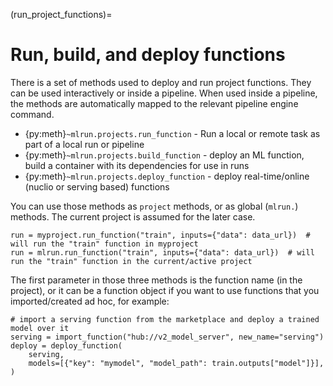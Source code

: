 (run_project_functions)=
# Run, build, and deploy functions

There is a set of methods used to deploy and run project functions. They can be used interactively or inside a pipeline. 
When used inside a pipeline, the methods are automatically mapped to the relevant pipeline engine command.

* {py:meth}`~mlrun.projects.run_function`  - Run a local or remote task as part of a local run or pipeline
* {py:meth}`~mlrun.projects.build_function`  - deploy an ML function, build a container with its dependencies for use in runs
* {py:meth}`~mlrun.projects.deploy_function`  - deploy real-time/online (nuclio or serving based) functions

You can use those methods as `project` methods, or as global (`mlrun.`) methods. The current project is assumed for the later case.

    run = myproject.run_function("train", inputs={"data": data_url})  # will run the "train" function in myproject
    run = mlrun.run_function("train", inputs={"data": data_url})  # will run the "train" function in the current/active project
    
The first parameter in those three methods is the function name (in the project), or it can be a function object if you want to 
use functions that you imported/created ad hoc, for example:

    # import a serving function from the marketplace and deploy a trained model over it
    serving = import_function("hub://v2_model_server", new_name="serving")
    deploy = deploy_function(
        serving,
        models=[{"key": "mymodel", "model_path": train.outputs["model"]}],
    )

